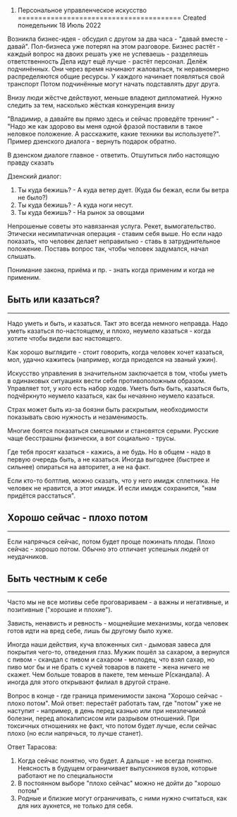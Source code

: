 1. Персональное управленческое искусство
========================================
Created понедельник 18 Июль 2022

Возникла бизнес-идея - обсудил с другом за два часа - "давай вместе - давай". Пол-бизнеса уже потерял на этом разговоре.
Бизнес растёт - каждый вопрос на двоих решать уже не успеваешь - разделяешь ответственность
Дела идут ещё лучше - растёт персонал. Делёж подчинённых. Они через время начинают жаловаться, тк неравномерно распределяются общие ресурсы. У каждого начинает появляться свой транспорт
Потом подчинённые могут начать подставлять друг друга.

Внизу люди жёстче действуют, меньше владеют дипломатией. Нужно следить за тем, насколько жёсткая конкуренция внизу 

"Владимир, а давайте вы прямо здесь и сейчас проведёте тренинг" - "Надо же как здорово вы меня одной фразой поставили в такое неловкое положение. А расскажите, какие техники вы используете?". Пример дзенского диалога - вернуть подарок обратно.

В дзенском диалоге главное - ответить. Отшутиться либо настоящую правду сказать

Дзенский диалог:
1. Ты куда бежишь? - А куда ветер дует. (Куда бы бежал, если бы ветра не было?)
2. Ты куда бежишь? - А куда ноги несут.
3. Ты куда бежишь? - На рынок за овощами

Непрошеные советы это навязанная услуга. Рекет, вымогательство. Этически несимпатичная операция - ставим себя выше.
Но если надо показать, что человек делает неправильно - ставь в затруднительное положение. Поставь вопрос так, чтобы человек задумался, начал слышать.

Понимание закона, приёма и пр. - знать когда применим и когда не применим.

## Быть или казаться?
---------------------
Надо уметь и быть, и казаться. Такт это всегда немного неправда. Надо уметь казаться по-настоящему, и плохо, неумело казаться - когда хотите чтобы видели вас настоящего.

Как хорошо выглядите - стоит говорить, когда человек хочет казаться, мол, удачно кажитесь (например, когда приоделся на званый ужин).

Искусство управления в значительном заключается в том, чтобы уметь в одинаковых ситуациях вести себя противоположным образом. Управляет тот, у кого есть набор ходов. Уметь быть быть, казаться быть, подчёркнуто неумело казаться, как бы нечаянно неумело казаться.

Страх может быть из-за боязни быть раскрытым, необходимости показывать свою нужность и незаменимость.

Многие боятся показаться смешными и становятся серыми. 
Русские чаще бесстрашны физически, а вот социально - трусы.

Где тебя просят казаться - кажись, а не будь. Но в общем - надо в первую очередь быть, а не казаться.
Иногда выгоднее (быстрее и сильнее) опираться на авторитет, а не на факт.

Если кто-то болтлив, можно сказать, что у него имидж сплетника. Не человек не нравится, а этот имидж. И если имидж сохранится, "нам придётся расстаться".

## Хорошо сейчас - плохо потом
------------------------------
Если напрячься сейчас, потом будет проще пожинать плоды. Плохо сейчас - хорошо потом. 
Обычно это отличает успешных людей от неудачников.


## Быть честным к себе
----------------------
Часто мы не все мотивы себе проговариваем - а важны и негативные, и позитивные ("хорошие и плохие").

Зависть, ненависть и ревность - мощнейшие механизмы, когда человек готов идти на вред себе, лишь бы другому было хуже.

Иногда наши действия, куча вложенных сил - дымовая завеса для покрытия чего-то, отведения глаз.
Мужик пошёл за сахаром, а вернулся с пивом - скандал
с пивом и сахаром - молодец, что взял сахар, но пиво мог бы и не брать
с кучей товаров в пакете - жена ничего не скажет. Чем больше товаров в пакете, тем меньше P(скандала). А иногда для этого открывают филиал в другой стране.


Вопрос в конце - где граница применимости закона "Хорошо сейчас - плохо потом".
Мой ответ: перестаёт работать там, где "потом" уже не наступит - например, в день перед казнью или при неизлечимой болезни, перед апокалипсисом или разрывом отношений. При токсичных отношениях не факт, что потом будет лучше, если сейчас плохо (но если напрячься, то лучше станет). 

Ответ Тарасова:
1. Когда сейчас понятно, что будет. А дальше - не всегда понятно. Неясность в будущем ограничивает выпускников вузов, которые работают не по специальности
2. В постоянном выборе "плохо сейчас" можно не дойти до "хорошо потом"
3. Родные и близкие могут ограничивать, с ними нужно считаться, как для них аукнется, не только для себя.
